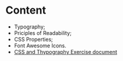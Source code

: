 # Content
- Typography;
- Priciples of Readability;
- CSS Properties;
- Font Awesome Icons.
- [CSS and Thypography Exercise document](https://github.com/TheStormWeaver/Front-End/files/7229375/03.CSS-and-Thypography-Exercise.docx)
